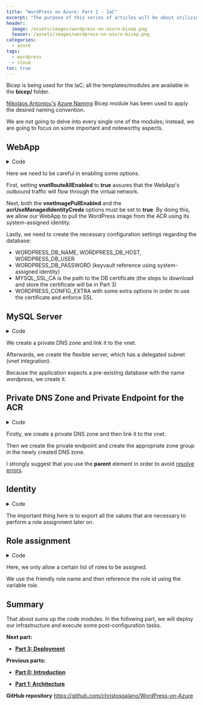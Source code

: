 ```yaml
---
title: "WordPress on Azure: Part 2 - IaC"
excerpt: "The purpose of this series of articles will be about utilizing Azure, Bicep, and GitHub to host, monitor, and test a WordPress site."
header:
  image: /assets/images/wordpress-on-azure-bicep.png
  teaser: /assets/images/wordpress-on-azure-bicep.png
categories:
  - azure
tags:
  - wordpress
  - cloud
toc: true
---
```


Bicep is being used for the IaC; all the templates/modules are available in the **bicep/** folder.

[Nikolaos Antoniou's](https://github.com/nianton) [Azure Naming](https://github.com/nianton/azure-naming) Bicep module has been used to apply the desired naming convention.

We are not going to delve into every single one of the modules; instead, we are going to focus on some important and noteworthy aspects.

## WebApp

<details>
  <summary>Code</summary>

```bicep
resource webapp 'Microsoft.Web/sites@2022-03-01' = {
  name: name
  location: location
  identity: {
    type: 'SystemAssigned'
  }
  properties: {
    httpsOnly: true
    virtualNetworkSubnetId: subnet_id
    vnetRouteAllEnabled: true
    vnetImagePullEnabled: true
    vnetContentShareEnabled: true
    siteConfig: {
      acrUseManagedIdentityCreds: true
      alwaysOn: always_on
      appSettings: [
        {
          name: 'WEBSITES_ENABLE_APP_SERVICE_STORAGE'
          value: 'false'
        }
        {
          name: 'WEBSITE_PULL_IMAGE_OVER_VNET'
          value: 'true'
        }
        {
          name: 'WEBSITE_VNET_ROUTE_ALL'
          value: 'true'
        }
        {
          name: 'APPINSIGHTS_INSTRUMENTATIONKEY'
          value: app_insights_key
        }
        {
          name: 'WORDPRESS_DB_NAME'
          value: wordpress_db_name
        }
        {
          name: 'WORDPRESS_DB_HOST'
          value: mysql_host_name
        }
        {
          name: 'WORDPRESS_DB_USER'
          value: mysql_admin_username
        }
        {
          name: 'WORDPRESS_DB_PASSWORD'
          value: '@Microsoft.KeyVault(SecretUri=https://${kv_name}.vault.azure.net/secrets/${mysql_admin_password_secret_name}/)'
        }
        {
          name: 'MYSQL_SSL_CA'
          value: '/home/site/wwwroot/bin/DigiCertGlobalRootCA.crt.pem'
        }
        {
          name: 'WORDPRESS_CONFIG_EXTRA'
          value: 'define( \'MYSQL_CLIENT_FLAGS\', MYSQLI_CLIENT_SSL | MYSQLI_CLIENT_SSL_DONT_VERIFY_SERVER_CERT ); define(\'MYSQL_SSL_CA\', getenv(\'MYSQL_SSL_CA\') );'
        }
      ]
      linuxFxVersion: 'DOCKER|${registry_name}.azurecr.io/${image_name}:latest'
    }
    serverFarmId: app_service_plan_id
  }
}
```

</details>

Here we need to be careful in enabling some options.

First, setting **vnetRouteAllEnabled** to **true** assures that the WebApp's outbound traffic will flow through the virtual network.

Next, both the **vnetImagePullEnabled** and the **acrUseManagedIdentityCreds** options must be set to **true**. By doing this, we allow our WebApp to pull the WordPress  image from the ACR using its system-assigned identity.

Lastly, we need to create the necessary configuration settings regarding the database:

* WORDPRESS_DB_NAME, WORDPRESS_DB_HOST, WORDPRESS_DB_USER
* WORDPRESS_DB_PASSWORD (keyvault reference using system-assigned identity)
* MYSQL_SSL_CA is the path to the DB certificate (the steps to download and store the certificate will be in Part 3)
* WORDPRESS_CONFIG_EXTRA with some extra options in order to use the certificate and enforce SSL

## MySQL Server

<details>
  <summary>Code</summary>

```bicep
var private_dns_zone_name = '${name}.private.mysql.database.azure.com'

resource private_dns_zone 'Microsoft.Network/privateDnsZones@2020-06-01' = {
  name: private_dns_zone_name
  location: 'global'
}

resource private_dns_zone_vnet_link 'Microsoft.Network/privateDnsZones/virtualNetworkLinks@2020-06-01' = {
  parent: private_dns_zone
  name: 'private-dns-vnet-link-${name}'
  location: 'global'
  properties: {
    registrationEnabled: false
    virtualNetwork: {
      id: vnet_id
    }
  }
}

resource mysql 'Microsoft.DBforMySQL/flexibleServers@2021-12-01-preview' = {
  name: name
  location: location
  sku: {
    name: sku_name
    tier: sku_tier
  }
  properties: {
    administratorLogin: admin_username
    administratorLoginPassword: admin_password
    version: version
    backup: {
      backupRetentionDays: backup_retention_days
      geoRedundantBackup: geo_redundant_backup
    }
    network: {
      delegatedSubnetResourceId: subnet_id
      privateDnsZoneResourceId: private_dns_zone.id
    }
  }
  resource database 'databases' = {
    name: database_name
    properties: {
      charset: database_charset
      collation: database_collation
    }
  }
  dependsOn: [
    private_dns_zone_vnet_link
  ]
}
```

</details>

We create a private DNS zone and link it to the vnet.

Afterwards, we create the flexible server, which has a delegated subnet (vnet integration).

Because the application expects a pre-existing database with the name *wordpress*, we create it.

## Private DNS Zone and Private Endpoint for the ACR

<details>
<summary>Code</summary>

```bicep
var private_dns_zone_name = 'privatelink.azurecr.io'

resource private_dns_zone 'Microsoft.Network/privateDnsZones@2020-06-01' = {
  name: private_dns_zone_name
  location: 'global'
}

resource private_dns_zone_vnet_link 'Microsoft.Network/privateDnsZones/virtualNetworkLinks@2020-06-01' = {
  parent: private_dns_zone
  name: 'private-dns-vnet-link-${name}'
  location: 'global'
  properties: {
    registrationEnabled: false
    virtualNetwork: {
      id: vnet_id
    }
  }
}

resource pep_cr 'Microsoft.Network/privateEndpoints@2022-01-01' = {
  name: pep_name
  location: pep_location
  properties: {
    privateLinkServiceConnections: [
      {
        name: pep_name
        properties: {
          groupIds: [
            'registry'
          ]
          privateLinkServiceId: cr.id
        }
      }
    ]
    subnet: {
      id: pep_subnet_id
    }
  }
}

resource private_dns_zone_group 'Microsoft.Network/privateEndpoints/privateDnsZoneGroups@2022-01-01' = {
  parent: pep_cr
  name: 'registry-private-dns-zone-group'
  properties: {
    privateDnsZoneConfigs: [
      {
        name: 'registry-private-dns-zone-config'
        properties: {
          privateDnsZoneId: private_dns_zone.id
        }
      }
    ]
  }
}
```

</details>

Firstly, we create a private DNS zone and then link it to the vnet.

Then we create the private endpoint and create the appropriate zone group in the newly created DNS zone.

I strongly suggest that you use the **parent** element in order to avoid [resolve errors](https://learn.microsoft.com/en-us/azure/azure-resource-manager/troubleshooting/error-parent-resource?tabs=bicep).

## Identity

<details>
  <summary>Code</summary>

```bicep
resource identity 'Microsoft.ManagedIdentity/userAssignedIdentities@2022-01-31-preview' = {
  name: name
  location: location
}

output identity_resource_id string = identity.id
output identity_client_id string = identity.properties.clientId
output identity_principal_id string = identity.properties.principalId
```

</details>

The important thing here is to export all the values that are necessary to perform a role assignment later on.

## Role assignment

<details>
  <summary>Code</summary>

```bicep
@allowed([
  'Owner'
  'Contributor'
  'Reader'
  'AcrPush'
  'AcrPull'
  'NetworkContributor'
])
@description('Built-in role to assign')
param built_in_role_type string

var role = {
  Owner: '/subscriptions/${subscription().subscriptionId}/providers/Microsoft.Authorization/roleDefinitions/8e3af657-a8ff-443c-a75c-2fe8c4bcb635'
  Contributor: '/subscriptions/${subscription().subscriptionId}/providers/Microsoft.Authorization/roleDefinitions/b24988ac-6180-42a0-ab88-20f7382dd24c'
  Reader: '/subscriptions/${subscription().subscriptionId}/providers/Microsoft.Authorization/roleDefinitions/acdd72a7-3385-48ef-bd42-f606fba81ae7'

  NetworkContributor: '/subscriptions/${subscription().subscriptionId}/providers/Microsoft.Authorization/roleDefinitions/4d97b98b-1d4f-4787-a291-c67834d212e7'

  AcrPush: '/subscriptions/${subscription().subscriptionId}/providers/Microsoft.Authorization/roleDefinitions/8311e382-0749-4cb8-b61a-304f252e45ec'
  AcrPull: '/subscriptions/${subscription().subscriptionId}/providers/Microsoft.Authorization/roleDefinitions/7f951dda-4ed3-4680-a7ca-43fe172d538d'
}

resource role_assignment 'Microsoft.Authorization/roleAssignments@2022-04-01' = {
  name: guid(subscription().id, principal_id, role[built_in_role_type])
  properties: {
    principalId: principal_id
    roleDefinitionId: role[built_in_role_type]
  }
}
```

</details>

Here, we only allow a certain list of roles to be assigned.

We use the friendly role name and then reference the role id using the variable *role*.

## Summary

That about sums up the code modules. In the following part, we will deploy our infrastructure and execute some post-configuration tasks.

**Next part:**

* [**Part 3: Deployment**](2022-12-09-wordpress-on-azure-deployment.md)

**Previous parts:**

* [**Part 0: Introduction**](2022-11-07-wordpress-on-azure-introduction.md)

* [**Part 1: Architecture**](2022-11-07-wordpress-on-azure-architecture.md)

**GitHub repository** <https://github.com/christosgalano/WordPress-on-Azure>
